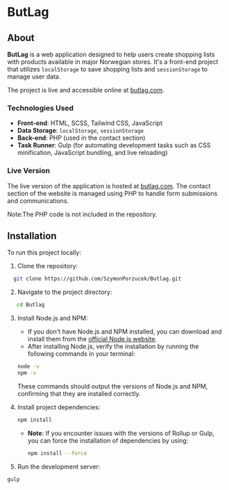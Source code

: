 # ButLag

## About

**ButLag** is a web application designed to help users create shopping lists with products available in major Norwegian stores. It's a front-end project that utilizes `localStorage` to save shopping lists and `sessionStorage` to manage user data.

The project is live and accessible online at [butlag.com](https://butlag.com/).

### Technologies Used

- **Front-end**: HTML, SCSS, Tailwind CSS, JavaScript
- **Data Storage**: `localStorage`, `sessionStorage`
- **Back-end**: PHP (used in the contact section)
- **Task Runner**: Gulp (for automating development tasks such as CSS minification, JavaScript bundling, and live reloading)

### Live Version

The live version of the application is hosted at [butlag.com](https://butlag.com/). The contact section of the website is managed using PHP to handle form submissions and communications.

Note:The PHP code is not included in the repository.

## Installation

To run this project locally:

1. Clone the repository:

```bash
  git clone https://github.com/SzymonPorzucek/Butlag.git
```

2. Navigate to the project directory:

```bash
   cd Butlag
```

3. Install Node.js and NPM:

   - If you don't have Node.js and NPM installed, you can download and install them from the [official Node.js website](https://nodejs.org).
   - After installing Node.js, verify the installation by running the following commands in your terminal:

   ```bash
   node -v
   npm -v
   ```

   These commands should output the versions of Node.js and NPM, confirming that they are installed correctly.

4. Install project dependencies:

   ```bash
   npm install
   ```

   - **Note**: If you encounter issues with the versions of Rollup or Gulp, you can force the installation of dependencies by using:
     ```bash
     npm install --force
     ```

5. Run the development server:

```bash
gulp
```
